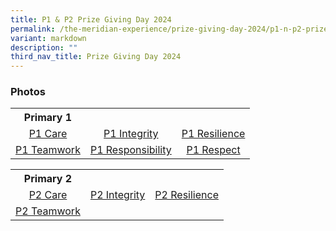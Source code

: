 ```yaml
---
title: P1 & P2 Prize Giving Day 2024
permalink: /the-meridian-experience/prize-giving-day-2024/p1-n-p2-prize-giving-day-2024/
variant: markdown
description: ""
third_nav_title: Prize Giving Day 2024
---
```

<h3>Photos</h3>

  <table style="width:100%">
	<tbody>
		<tr><th>Primary 1</th>
			<th></th>
			<th></th>
		</tr>
		<tr>
        <td style="text-align:center"><a href="/images/The%20Meridian%20Experience/2024%20P1&amp;P2%20prize%20giving/1_Care_min.jpg">P1 Care</a></td>
        <td style="text-align:center"><a href="/images/The%20Meridian%20Experience/2024%20P1&amp;P2%20prize%20giving/1IN_min.jpg">P1 Integrity</a></td>
        <td style="text-align:center"><a href="">P1 Resilience</a></td>
    </tr>
    <tr>
        <td style="text-align:center"><a href="">P1 Teamwork</a></td>
        <td style="text-align:center"><a href="">P1 Responsibility</a></td>
        <td style="text-align:center"><a href="">P1 Respect</a></td>
    </tr>
		</tbody></table>
		
  <table style="width:100%">
<tbody>
	<tr><th>Primary 2</th>
		<th></th>
		<th></th>
	</tr>
	<tr>
        <td style="text-align:center"><a href="">P2 Care</a></td>
        <td style="text-align:center"><a href="">P2 Integrity</a></td>
        <td style="text-align:center"><a href="">
P2 Resilience</a></td>
    </tr>
	<tr>
        <td style="text-align:center"><a href="">
P2 Teamwork</a></td>
        <td></td>
        <td></td>
    </tr>
		</tbody></table>